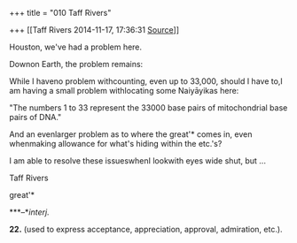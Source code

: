 +++
title = "010 Taff Rivers"

+++
[[Taff Rivers	2014-11-17, 17:36:31 [Source](https://groups.google.com/g/samskrita/c/Kb6ghZ6tKfw)]]



Houston, we've had a problem here.

  

 Downon Earth, the problem remains:

While I haveno problem withcounting, even up to 33,000, should I have to,I am having a small problem withlocating some Naiyāyikas here:

  

"The numbers 1 to 33 represent the 33000 base pairs of mitochondrial base pairs of DNA."



And an evenlarger problem as to where the great'\* comes in, even whenmaking allowance for what's hiding within the etc.'s?

  

I am able to resolve these issueswhenI lookwith eyes wide shut, but ...

  

  

 Taff Rivers

great'\*

***–**interj.*

**22.** (used to express acceptance, appreciation, approval, admiration, etc.).

  

